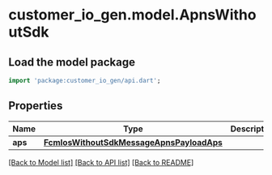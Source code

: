 # customer_io_gen.model.ApnsWithoutSdk

## Load the model package
```dart
import 'package:customer_io_gen/api.dart';
```

## Properties
Name | Type | Description | Notes
------------ | ------------- | ------------- | -------------
**aps** | [**FcmIosWithoutSdkMessageApnsPayloadAps**](FcmIosWithoutSdkMessageApnsPayloadAps.md) |  | [optional] 

[[Back to Model list]](../README.md#documentation-for-models) [[Back to API list]](../README.md#documentation-for-api-endpoints) [[Back to README]](../README.md)


